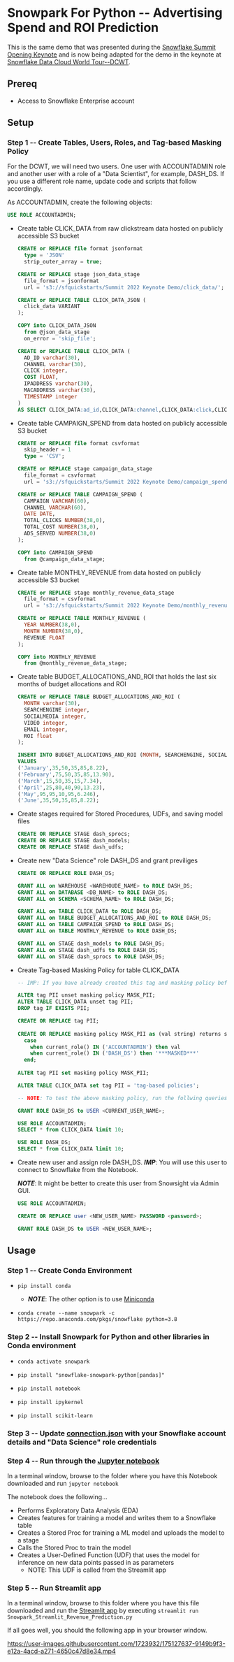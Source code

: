 # Snowpark For Python -- Advertising Spend and ROI Prediction

This is the same demo that was presented during the [Snowflake Summit Opening Keynote](https://events.snowflake.com/summit/agenda/session/849836) and is now being adapted for the demo in the keynote at [Snowflake Data Cloud World Tour--DCWT](https://www.snowflake.com/data-cloud-world-tour/).

## Prereq

* Access to Snowflake Enterprise account

## Setup

### **Step 1** -- Create Tables, Users, Roles, and Tag-based Masking Policy

For the DCWT, we will need two users. One user with ACCOUNTADMIN role and another user with a role of a "Data Scientist", for example, DASH_DS. If you use a different role name, update code and scripts that follow accordingly.

 As ACCOUNTADMIN, create the following objects:

 ```sql
 USE ROLE ACCOUNTADMIN;
 ```

* Create table CLICK_DATA from raw clickstream data hosted on publicly accessible S3 bucket

  ```sql
  CREATE or REPLACE file format jsonformat
    type = 'JSON'
    strip_outer_array = true;

  CREATE or REPLACE stage json_data_stage
    file_format = jsonformat
    url = 's3://sfquickstarts/Summit 2022 Keynote Demo/click_data/';

  CREATE or REPLACE TABLE CLICK_DATA_JSON (
    click_data VARIANT
  );

  COPY into CLICK_DATA_JSON
    from @json_data_stage
    on_error = 'skip_file';

  CREATE or REPLACE TABLE CLICK_DATA (
    AD_ID varchar(30),
    CHANNEL varchar(30),
    CLICK integer,
    COST FLOAT,
    IPADDRESS varchar(30),
    MACADDRESS varchar(30),
    TIMESTAMP integer  
  ) 
  AS SELECT CLICK_DATA:ad_id,CLICK_DATA:channel,CLICK_DATA:click,CLICK_DATA:cost,CLICK_DATA:ipaddress,CLICK_DATA:macaddress,CLICK_DATA:timestamp from CLICK_DATA_JSON;
  ```

* Create table CAMPAIGN_SPEND from data hosted on publicly accessible S3 bucket

  ```sql
  CREATE or REPLACE file format csvformat
    skip_header = 1
    type = 'CSV';

  CREATE or REPLACE stage campaign_data_stage
    file_format = csvformat
    url = 's3://sfquickstarts/Summit 2022 Keynote Demo/campaign_spend/';

  CREATE or REPLACE TABLE CAMPAIGN_SPEND (
    CAMPAIGN VARCHAR(60), 
    CHANNEL VARCHAR(60),
    DATE DATE,
    TOTAL_CLICKS NUMBER(38,0),
    TOTAL_COST NUMBER(38,0),
    ADS_SERVED NUMBER(38,0)
  );

  COPY into CAMPAIGN_SPEND
    from @campaign_data_stage;
  ```

* Create table MONTHLY_REVENUE from data hosted on publicly accessible S3 bucket

  ```sql
  CREATE or REPLACE stage monthly_revenue_data_stage
    file_format = csvformat
    url = 's3://sfquickstarts/Summit 2022 Keynote Demo/monthly_revenue/';

  CREATE or REPLACE TABLE MONTHLY_REVENUE (
    YEAR NUMBER(38,0),
    MONTH NUMBER(38,0),
    REVENUE FLOAT
  );

  COPY into MONTHLY_REVENUE
    from @monthly_revenue_data_stage;
  ```

* Create table BUDGET_ALLOCATIONS_AND_ROI that holds the last six months of budget allocations and ROI

  ```sql
  CREATE or REPLACE TABLE BUDGET_ALLOCATIONS_AND_ROI (
    MONTH varchar(30),
    SEARCHENGINE integer,
    SOCIALMEDIA integer,
    VIDEO integer,
    EMAIL integer,
    ROI float
  );

  INSERT INTO BUDGET_ALLOCATIONS_AND_ROI (MONTH, SEARCHENGINE, SOCIALMEDIA, VIDEO, EMAIL, ROI)
  VALUES
  ('January',35,50,35,85,8.22),
  ('February',75,50,35,85,13.90),
  ('March',15,50,35,15,7.34),
  ('April',25,80,40,90,13.23),
  ('May',95,95,10,95,6.246),
  ('June',35,50,35,85,8.22);
  ```

* Create stages required for Stored Procedures, UDFs, and saving model files

  ```sql
  CREATE OR REPLACE STAGE dash_sprocs;
  CREATE OR REPLACE STAGE dash_models;
  CREATE OR REPLACE STAGE dash_udfs;
  ```

* Create new "Data Science" role DASH_DS and grant previliges

  ```sql
  CREATE OR REPLACE ROLE DASH_DS;

  GRANT ALL on WAREHOUSE <WAREHOUDE_NAME> to ROLE DASH_DS;
  GRANT ALL on DATABASE <DB_NAME> to ROLE DASH_DS;
  GRANT ALL on SCHEMA <SCHEMA_NAME> to ROLE DASH_DS;

  GRANT ALL on TABLE CLICK_DATA to ROLE DASH_DS;
  GRANT ALL on TABLE BUDGET_ALLOCATIONS_AND_ROI to ROLE DASH_DS;
  GRANT ALL on TABLE CAMPAIGN_SPEND to ROLE DASH_DS;
  GRANT ALL on TABLE MONTHLY_REVENUE to ROLE DASH_DS;

  GRANT ALL on STAGE dash_models to ROLE DASH_DS;
  GRANT ALL on STAGE dash_udfs to ROLE DASH_DS;
  GRANT ALL on STAGE dash_sprocs to ROLE DASH_DS;
  ```

* Create Tag-based Masking Policy for table CLICK_DATA

  ```sql
  -- IMP: If you have already created this tag and masking policy before, make sure to run the following SQL statements to reset everything first. If this is your first time, then you may skip this part and go ahead and create everything.

  ALTER tag PII unset masking policy MASK_PII;
  ALTER TABLE CLICK_DATA unset tag PII;
  DROP tag IF EXISTS PII;
  ```

  ```sql
  CREATE OR REPLACE tag PII;
    
  CREATE OR REPLACE masking policy MASK_PII as (val string) returns string ->
    case
      when current_role() IN ('ACCOUNTADMIN') then val
      when current_role() IN ('DASH_DS') then '***MASKED***'
    end;
    
  ALTER tag PII set masking policy MASK_PII;

  ALTER TABLE CLICK_DATA set tag PII = 'tag-based policies';

  -- NOTE: To test the above masking policy, run the follwing queries. When using ACCOUNTADMIN role you should see plain-text values for all the columns. When using DASH_DS role you should see "***MASKED***" values for AD_ID, CHANNEL, IPADDRESS, and MACADDRESS columns.

  GRANT ROLE DASH_DS to USER <CURRENT_USER_NAME>;

  USE ROLE ACCOUNTADMIN;
  SELECT * from CLICK_DATA limit 10;

  USE ROLE DASH_DS;
  SELECT * from CLICK_DATA limit 10;
  ```

* Create new user and assign role DASH_DS. ***IMP***: You will use this user to connect to Snowflake from the Notebook. 

   ***NOTE***: It might be better to create this user from Snowsight via Admin GUI.

  ```sql
  USE ROLE ACCOUNTADMIN;

  CREATE OR REPLACE user <NEW_USER_NAME> PASSWORD <password>;

  GRANT ROLE DASH_DS to USER <NEW_USER_NAME>;
  ```

## Usage

### **Step 1** -- Create Conda Environment

* `pip install conda`

  * ***NOTE***: The other option is to use [Miniconda](https://docs.conda.io/en/latest/miniconda.html)
  
* `conda create --name snowpark -c https://repo.anaconda.com/pkgs/snowflake python=3.8`

### **Step 2** -- Install Snowpark for Python and other libraries in Conda environment

* `conda activate snowpark`

* `pip install "snowflake-snowpark-python[pandas]"`

* `pip install notebook`

* `pip install ipykernel`

* `pip install scikit-learn`

### **Step 3** -- Update [connection.json](https://github.com/iamontheinet/dash-at-summit-2022/blob/main/SnowparkForPythonAndStreamlit/connection.json) with your Snowflake account details and "Data Science" role credentials

### **Step 4** -- Run through the [Jupyter notebook](https://github.com/iamontheinet/dash-at-summit-2022/blob/main/SnowparkForPythonAndStreamlit/Snowpark_For_Python.ipynb)

In a terminal window, browse to the folder where you have this Notebook downloaded and run `jupyter notebook`

The notebook does the following...

* Performs Exploratory Data Analysis (EDA)
* Creates features for training a model and writes them to a Snowflake table
* Creates a Stored Proc for training a ML model and uploads the model to a stage
* Calls the Stored Proc to train the model
* Creates a User-Defined Function (UDF) that uses the model for inference on new data points passed in as parameters
  * NOTE: This UDF is called from the Streamlit app

### **Step 5** -- Run Streamlit app

In a terminal window, browse to this folder where you have this file downloaded and run the [Streamlit app](https://github.com/iamontheinet/dash-at-summit-2022/blob/main/SnowparkForPythonAndStreamlit/Snowpark_Streamlit_Revenue_Prediction.py) by executing `streamlit run Snowpark_Streamlit_Revenue_Prediction.py`

If all goes well, you should the following app in your browser window.

https://user-images.githubusercontent.com/1723932/175127637-9149b9f3-e12a-4acd-a271-4650c47d8e34.mp4
